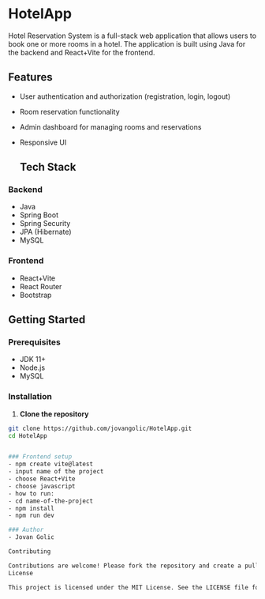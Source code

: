 # HotelApp
Hotel Reservation System is a full-stack web application that allows users to book one or more rooms in a hotel. The application is built using Java for the backend and React+Vite for the frontend.
## Features

- User authentication and authorization (registration, login, logout)
- Room reservation functionality
- Admin dashboard for managing rooms and reservations
- Responsive UI


  ## Tech Stack

### Backend

- Java
- Spring Boot
- Spring Security
- JPA (Hibernate)
- MySQL

### Frontend

- React+Vite
- React Router
- Bootstrap


## Getting Started

### Prerequisites

- JDK 11+
- Node.js
- MySQL

### Installation

1. **Clone the repository**

```bash
git clone https://github.com/jovangolic/HotelApp.git
cd HotelApp 


### Frontend setup
- npm create vite@latest
- input name of the project
- choose React+Vite
- choose javascript
- how to run:
- cd name-of-the-project
- npm install
- npm run dev

### Author
- Jovan Golic

Contributing

Contributions are welcome! Please fork the repository and create a pull request with your changes.
License

This project is licensed under the MIT License. See the LICENSE file for details.
